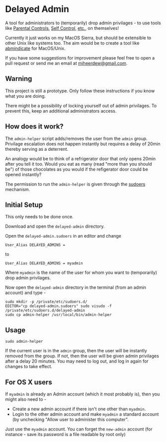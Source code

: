 # Delayed Admin

A tool for administrators to (temporarily) drop admin privilages - to use tools like [Parental Controls](https://support.apple.com/kb/PH18571), [Self Control](http://selfcontrolapp.com), [etc.](https://github.com/miheerdew/delayed-admin/wiki/Tools), on themselves!

Currently it just works on my MacOS Sierra, but should be extensible to other Unix like systems too. The aim would be to create a tool like [abmindicate](http://www.pluckeye.net/abmindicate.html) for MacOS/Unix. 

If you have some suggestions for improvement please feel free to open a pull request or send me an email at miheerdew@gmail.com.

## Warning
This project is still a prototype. Only follow these instructions if you know what you are doing.

There might be a possibility of locking yourself out of admin privilages. To prevent this, keep an additional administrators access.

## How does it work?
The `admin-helper` script adds/removes the user from the `admin` group. Privilage escalation does not happen instantly but requires a delay of 20min thereby serving as a deterrent.

An analogy would be to think of a refrigerator door that only opens 20min after you tell it too. Would you eat as many (read "more than you should be") of those chocolates as you would if the refigerator door could be opened instantly?

The permission to run the `admin-helper` is given through the [sudoers](https://www.garron.me/en/linux/visudo-command-sudoers-file-sudo-default-editor.html) mechanism.

## Initial Setup

This only needs to be done once.

Download and open the `delayed-admin` directory.

Open the `delayed-admin.sudoers` in an editor and change 

``User_Alias DELAYED_ADMINS =``

to

``User_Alias DELAYED_ADMINS = myadmin``

Where `myadmin` is the name of the user for whom you want to (temporarily) drop admin privilages.

Now open the `delayed-admin` directory in the terminal (from an admin account) and type -

```
sudo mkdir -p /private/etc/sudoers.d/
EDITOR="cp delayed-admin.sudoers" sudo visudo -f /private/etc/sudoers.d/delayed-admin
sudo cp admin-helper /usr/local/bin/admin-helper
```

## Usage

```sudo admin-helper```

If the current user is in the `admin` group, then the user will be instantly removed from the group. If not, then the user will be given admin privilages after a delay 20 minutes. You may need to log out, and log in again for changes to take effect.

## For OS X users
If `myadmin` is already an Admin account (which it most probably is), then you might also need to - 

* Create a new admin account if there isn't one other than `myadmin`.
* Login to the other  admin account and make `myadmin` a standard account (by unchecking "Allow user to administer this computer".

Just use the `myadmin` account. You can forget the `new-admin` account (for instance - save its password is a file readable by root only)



